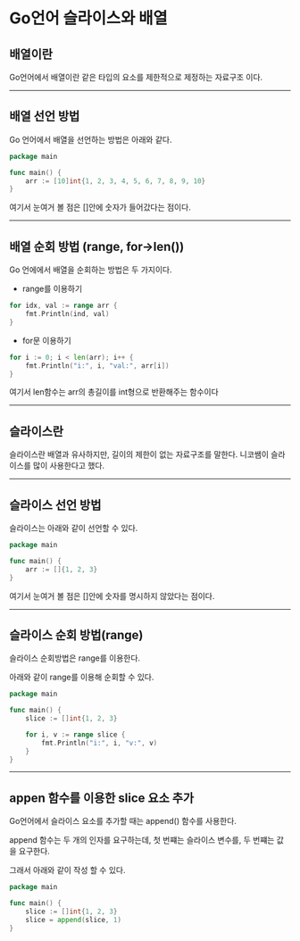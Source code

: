 # Go언어 슬라이스와 배열

## 배열이란
Go언어에서 배열이란 같은 타입의 요소를 제한적으로 제정하는 자료구조 이다.

---

## 배열 선언 방법
Go 언어에서 배열을 선언하는 방법은 아래와 같다.
```go
package main

func main() {
    arr := [10]int{1, 2, 3, 4, 5, 6, 7, 8, 9, 10}
}
```
여기서 눈여거 볼 점은 []안에 숫자가 들어갔다는 점이다.

---

## 배열 순회 방법 (range, for->len())
Go 언에에서 배열을 순회하는 방법은 두 가지이다.

- range를 이용하기
```go
for idx, val := range arr {
    fmt.Println(ind, val)
}

```

- for문 이용하기
```go
for i := 0; i < len(arr); i++ {
    fmt.Println("i:", i, "val:", arr[i])
}
```

여기서 len함수는 arr의 총길이를 int형으로 반환해주는 함수이다

---

## 슬라이스란
슬라이스란 배열과 유사하지만, 길이의 제한이 없는 자료구조를 말한다. 니코쌤이 슬라이스를 많이 사용한다고 했다.

---

## 슬라이스 선언 방법
슬라이스는 아래와 같이 선언할 수 있다.

```go
package main

func main() {
    arr := []{1, 2, 3}
}
```
여기서 눈여거 볼 점은 []안에 숫자를 명시하지 않았다는 점이다.

---

## 슬라이스 순회 방법(range)
슬라이스 순회방법은 range를 이용한다.

아래와 같이 range를 이용해 순회할 수 있다.
```go
package main

func main() {
    slice := []int{1, 2, 3}

    for i, v := range slice {
        fmt.Println("i:", i, "v:", v)
    }
}
```
---

## appen 함수를 이용한 slice 요소 추가

Go언어에서 슬라이스 요소를 추가할 때는 append() 함수를 사용한다.

append 함수는 두 개의 인자를 요구하는데, 첫 번쨰는 슬라이스 변수를, 두 번쨰는 값을 요구한다.

그래서 아래와 같이 작성 할 수 있다.

```go
package main

func main() {
    slice := []int{1, 2, 3}
    slice = append(slice, 1)
}
```
